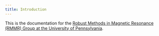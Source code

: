 ```yaml
---
title: Introduction
---
```


This is the documentation for the [Robust Methods in Magnetic Resonance (RMMR) Group at the University of Pennsylvania](https://www.rmmrgroup.org).
